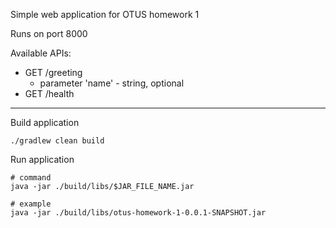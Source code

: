 Simple web application for OTUS homework 1

Runs on port 8000

Available APIs:
- GET /greeting
  - parameter 'name' - string, optional
- GET /health


---

Build application

```
./gradlew clean build
```

Run application

```
# command
java -jar ./build/libs/$JAR_FILE_NAME.jar

# example
java -jar ./build/libs/otus-homework-1-0.0.1-SNAPSHOT.jar
```
